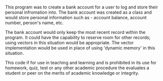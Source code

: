 This program was to create a bank account for a user to log and store their personal infromation into. The bank account was created as a class and would store personal information such as - account balance, account number, person's name, etc.

The bank account would only keep the most recent record within the program. It could have the capability to reserve room for other records; using vectors in this situation would be appropriate. The vector implementation would be used in place of using 'dynamic memory' in this situation.

This code if for use in teaching and learning and is prohibited in its use for homework, quiz, test or any other academic procedure the evaluates a student or peer on the merits of academic knowledge or integrity.
